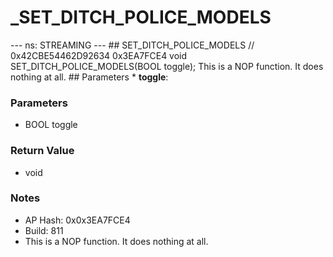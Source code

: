 # _SET_DITCH_POLICE_MODELS

--- ns: STREAMING --- ## SET_DITCH_POLICE_MODELS  // 0x42CBE54462D92634 0x3EA7FCE4 void SET_DITCH_POLICE_MODELS(BOOL toggle);  This is a NOP function. It does nothing at all.  ## Parameters * **toggle**:

### Parameters
* BOOL toggle

### Return Value
* void

### Notes
* AP Hash: 0x0x3EA7FCE4
* Build: 811
* This is a NOP function. It does nothing at all.

